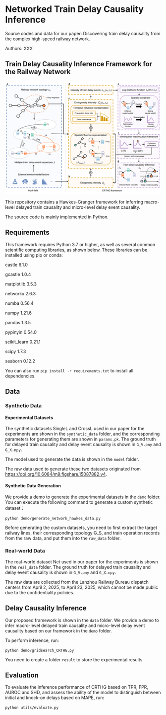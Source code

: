 # Networked Train Delay Causality Inference

Source codes and data for our paper: Discovering train delay causality from the complex high-speed railway network.

Authors: XXX

##  Train Delay Causality Inference Framework for the Railway Network

![framework](figures/fig2.png)

This repository contains a Hawkes-Granger framework for inferring macro-level delayed train causality and micro-level delay event causality.

The source code is mainly implemented in Python.

## Requirements

This framework requires Python 3.7 or higher, as well as several common scientific computing libraries, as shown below. These libraries can be installed using pip or conda:

castle 6.1.0

gcastle 1.0.4

matplotlib 3.5.3

networkx 2.6.3

numba 0.56.4

numpy 1.21.6

pandas 1.3.5

pypinyin 0.54.0

scikit_learn 0.21.1

scipy 1.7.3

seaborn 0.12.2

You can also run `pip install -r requirements.txt` to install all dependencies.

## Data

### Synthetic Data

#### Experimental Datasets

The synthetic datasets SingleL and CrossL used in our paper for the experiments are shown in the `synthetic_data` folder, and the corresponding parameters for generating them are shown in `params.pk`. The ground truth for delayed train causality and delay event causality is shown in `G_V.pny` and `G_X.npy`.

The model used to generate the data is shown in the `model` folder.

The raw data used to generate these two datasets originated from https://doi.org/10.6084/m9.figshare.15087882.v4. 

#### Synthetic Data Generation

We provide a demo to generate the experimental datasets in the `demo` folder. You can execute the following command to generate a custom synthetic dataset：

`
python demo/generate_network_hawkes_data.py
`

Before generating the custom datasets, you need to first extract the target railway lines, their corresponding topology G_S, and train operation records from the raw data, and put them into the `raw_data` folder.

### Real-world Data
The real-world dataset Net used in our paper for the experiments is shown in the `real_data` folder. The ground truth for delayed train causality and delay event causality is shown in `G_V.pny` and `G_X.npy`.

The raw data are collected from the Lanzhou Railway Bureau dispatch centers from April 2, 2025, to April 23, 2025, which cannot be made public due to the confidentiality policies.

## Delay Causality Inference
Our proposed framework is shown in the `data` folder. We provide a demo to infer macro-level delayed train causality and micro-level delay event causality based on our framework in the `demo` folder. 

To perform inference, run:

`
python demo/gridsearch_CRTHG.py
`

You need to create a folder `result` to store the experimental results.

## Evaluation
To evaluate the inference performance of CRTHG based on TPR, FPR, AUROC and SHD, and assess the ability of the model to distinguish between initial and knock-on delays based on MAPE, run:

`
python utils/evaluate.py
`


